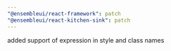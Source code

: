 ```yaml
---
"@ensembleui/react-framework": patch
"@ensembleui/react-kitchen-sink": patch
---
```


added support of expression in style and class names
